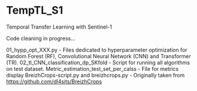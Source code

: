 # TempTL_S1
Temporal Transfer Learning with Sentinel-1

Code cleaning in progress...

01_hypp_opt_XXX.py - Files dedicated to hyperparameter optimization for Random Forest (RF),  Convolutional Neural Network (CNN) and Transformer (TR).
02_tl_CNN_classification_dp_SKfold - Script for running all algorithms on test dataset.
Metric_estimation_test_set_per_calss - File for metrics display
BreizhCrops-script.py and breizhcrops.py - Originally taken from https://github.com/dl4sits/BreizhCrops


